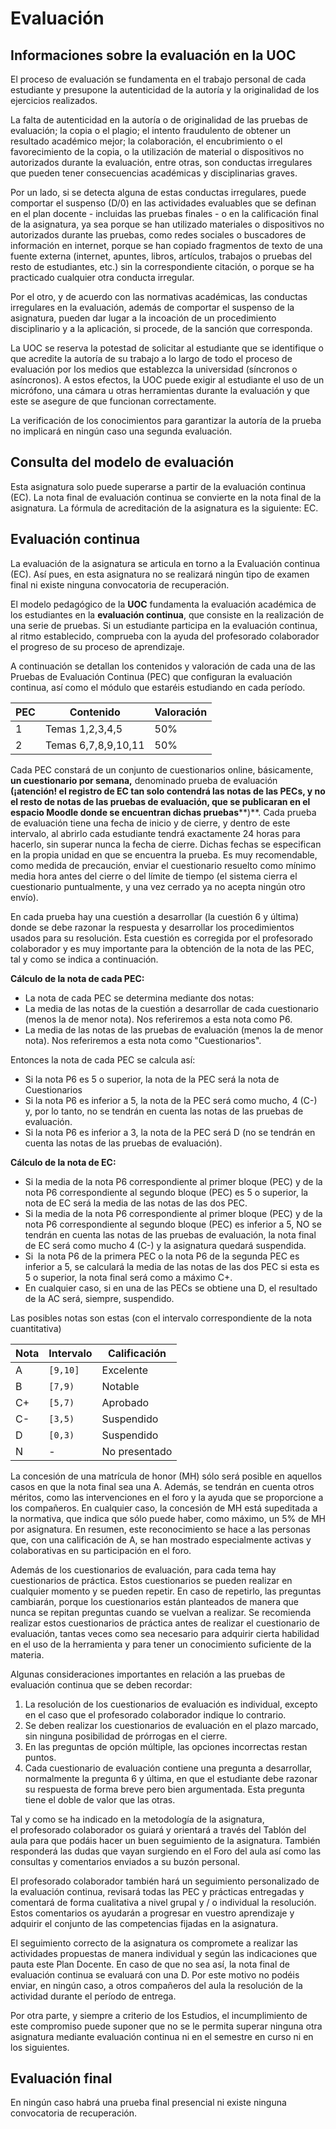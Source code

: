 # Evaluación

## Informaciones sobre la evaluación en la UOC

El proceso de evaluación se fundamenta en el trabajo personal de cada estudiante y presupone la autenticidad de la autoría y la originalidad de los ejercicios realizados.

La falta de autenticidad en la autoría o de originalidad de las pruebas de evaluación; la copia o el plagio; el intento fraudulento de obtener un resultado académico mejor; la colaboración, el encubrimiento o el favorecimiento de la copia, o la utilización de material o dispositivos no autorizados durante la evaluación, entre otras, son conductas irregulares que pueden tener consecuencias académicas y disciplinarias graves.

Por un lado, si se detecta alguna de estas conductas irregulares, puede comportar el suspenso (D/0) en las actividades evaluables que se definan en el plan docente - incluidas las pruebas finales - o en la calificación final de la asignatura, ya sea porque se han utilizado materiales o dispositivos no autorizados durante las pruebas, como redes sociales o buscadores de información en internet, porque se han copiado fragmentos de texto de una fuente externa (internet, apuntes, libros, artículos, trabajos o pruebas del resto de estudiantes, etc.) sin la correspondiente citación, o porque se ha practicado cualquier otra conducta irregular.

Por el otro, y de acuerdo con las normativas académicas, las conductas irregulares en la evaluación, además de comportar el suspenso de la asignatura, pueden dar lugar a la incoación de un procedimiento disciplinario y a la aplicación, si procede, de la sanción que corresponda.

La UOC se reserva la potestad de solicitar al estudiante que se identifique o que acredite la autoría de su trabajo a lo largo de todo el proceso de evaluación por los medios que establezca la universidad (síncronos o asíncronos). A estos efectos, la UOC puede exigir al estudiante el uso de un micrófono, una cámara u otras herramientas durante la evaluación y que este se asegure de que funcionan correctamente.

La verificación de los conocimientos para garantizar la autoría de la prueba no implicará en ningún caso una segunda evaluación.

## Consulta del modelo de evaluación

Esta asignatura solo puede superarse a partir de la evaluación continua (EC). La nota final de evaluación continua se convierte en la nota final de la asignatura. La fórmula de acreditación de la asignatura es la siguiente: EC.

## Evaluación continua
La evaluación de la asignatura se articula en torno a la Evaluación continua (EC). Así pues, en esta asignatura no se realizará ningún tipo de examen final ni existe ninguna convocatoria de recuperación.

El modelo pedagógico de la **UOC** fundamenta la evaluación académica de los estudiantes en la **evaluación continua**, que consiste en la realización de una serie de pruebas. Si un estudiante participa en la evaluación continua, al ritmo establecido, comprueba con la ayuda del profesorado colaborador el progreso de su proceso de aprendizaje. 

A continuación se detallan los contenidos y valoración de cada una de las Pruebas de Evaluación Continua (PEC) que configuran la evaluación continua, así como el módulo que estaréis estudiando en cada período.

| PEC | Contenido           | Valoración |
| --- | ------------------- | ---------- |
| 1   | Temas 1,2,3,4,5     | 50%        |
| 2   | Temas 6,7,8,9,10,11 | 50%        |

Cada PEC constará de un conjunto de cuestionarios online, básicamente, **un cuestionario por semana,** denominado prueba de evaluación **(¡atención! el registro de EC tan solo contendrá las notas de las PECs, y no el resto de notas de las pruebas de evaluación, que se publicaran en el espacio Moodle donde se encuentran dichas pruebas****)**. Cada prueba de evaluación tiene una fecha de inicio y de cierre, y dentro de este intervalo, al abrirlo cada estudiante tendrá exactamente 24 horas para hacerlo, sin superar nunca la fecha de cierre. Dichas fechas se especifican en la propia unidad en que se encuentra la prueba. Es muy recomendable, como medida de precaución, enviar el cuestionario resuelto como mínimo media hora antes del cierre o del límite de tiempo (el sistema cierra el cuestionario puntualmente, y una vez cerrado ya no acepta ningún otro envío).

En cada prueba hay una cuestión a desarrollar (la cuestión 6 y última) donde se debe razonar la respuesta y desarrollar los procedimientos usados para su resolución. Esta cuestión es corregida por el profesorado colaborador y es muy importante para la obtención de la nota de las PEC, tal y como se indica a continuación.

**Cálculo de la nota de cada PEC:**

-   La nota de cada PEC se determina mediante dos notas:
-   La media de las notas de la cuestión a desarrollar de cada cuestionario (menos la de menor nota). Nos referiremos a esta nota como P6.
-   La media de las notas de las pruebas de evaluación (menos la de menor nota). Nos referiremos a esta nota como "Cuestionarios".

Entonces la nota de cada PEC se calcula así:

-   Si la nota P6 es 5 o superior, la nota de la PEC será la nota de Cuestionarios
-   Si la nota P6 es inferior a 5, la nota de la PEC será como mucho, 4 (C-) y, por lo tanto, no se tendrán en cuenta las notas de las pruebas de evaluación.
-   Si la nota P6 es inferior a 3, la nota de la PEC será D (no se tendrán en cuenta las notas de las pruebas de evaluación).

**Cálculo de la nota de EC:**

-   Si la media de la nota P6 correspondiente al primer bloque (PEC) y de la nota P6 correspondiente al segundo bloque (PEC) es 5 o superior, la nota de EC será la media de las notas de las dos PEC.
-   Si la media de la nota P6 correspondiente al primer bloque (PEC) y de la nota P6 correspondiente al segundo bloque (PEC) es inferior a 5, NO se tendrán en cuenta las notas de las pruebas de evaluación, la nota final de EC será como mucho 4 (C-) y la asignatura quedará suspendida.
-   Si  la nota P6 de la primera PEC o la nota P6 de la segunda PEC es inferior a 5, se calculará la media de las notas de las dos PEC si esta es 5 o superior, la nota final será como a máximo C+.
-   En cualquier caso, si en una de las PECs se obtiene una D, el resultado de la AC será, siempre, suspendido.

Las posibles notas son estas (con el intervalo correspondiente de la nota cuantitativa)

| Nota | Intervalo | Calificación  |
| ---- | --------- | ------------- |
| A    | `[9,10]`  | Excelente     |
| B    | `[7,9)`   | Notable       |
| C+   | `[5,7)`   | Aprobado      |
| C-   | `[3,5)`   | Suspendido    |
| D    | `[0,3)`   | Suspendido    |
| N    | -         | No presentado |

La concesión de una matrícula de honor (MH) sólo será posible en aquellos casos en que la nota final sea una A. Además, se tendrán en cuenta otros méritos, como las intervenciones en el foro y la ayuda que se proporcione a los compañeros. En cualquier caso, la concesión de MH está supeditada a la normativa, que indica que sólo puede haber, como máximo, un 5% de MH por asignatura. En resumen, este reconocimiento se hace a las personas que, con una calificación de A, se han mostrado especialmente activas y colaborativas en su participación en el foro. 

Además de los cuestionarios de evaluación, para cada tema hay cuestionarios de práctica. Estos cuestionarios se pueden realizar en cualquier momento y se pueden repetir. En caso de repetirlo, las preguntas cambiarán, porque los cuestionarios están planteados de manera que nunca se repitan preguntas cuando se vuelvan a realizar. Se recomienda realizar estos cuestionarios de práctica antes de realizar el cuestionario de evaluación, tantas veces como sea necesario para adquirir cierta habilidad en el uso de la herramienta y para tener un conocimiento suficiente de la materia.

Algunas consideraciones importantes en relación a las pruebas de evaluación continua que se deben recordar:

1.  La resolución de los cuestionarios de evaluación es individual, excepto en el caso que el profesorado colaborador indique lo contrario.
2.  Se deben realizar los cuestionarios de evaluación en el plazo marcado, sin ninguna posibilidad de prórrogas en el cierre.
3.  En las preguntas de opción múltiple, las opciones incorrectas restan puntos. 
4.  Cada cuestionario de evaluación contiene una pregunta a desarrollar, normalmente la pregunta 6 y última, en que el estudiante debe razonar su respuesta de forma breve pero bien argumentada. Esta pregunta tiene el doble de valor que las otras.

Tal y como se ha indicado en la metodología de la asignatura, el profesorado colaborador os guiará y orientará a través del Tablón del aula para que podáis hacer un buen seguimiento de la asignatura. También responderá las dudas que vayan surgiendo en el Foro del aula así como las consultas y comentarios enviados a su buzón personal.

El profesorado colaborador también hará un seguimiento personalizado de la evaluación continua, revisará todas las PEC y prácticas entregadas y comentará de forma cualitativa a nivel grupal y / o individual la resolución. Estos comentarios os ayudarán a progresar en vuestro aprendizaje y adquirir el conjunto de las competencias fijadas en la asignatura.

El seguimiento correcto de la asignatura os compromete a realizar las actividades propuestas de manera individual y según las indicaciones que pauta este Plan Docente. En caso de que no sea así, la nota final de evaluación continua se evaluará con una D. Por este motivo no podéis enviar, en ningún caso, a otros compañeros del aula la resolución de la actividad durante el período de entrega.

Por otra parte, y siempre a criterio de los Estudios, el incumplimiento de este compromiso puede suponer que no se le permita superar ninguna otra asignatura mediante evaluación continua ni en el semestre en curso ni en los siguientes.

## Evaluación final

En ningún caso habrá una prueba final presencial ni existe ninguna convocatoria de recuperación.